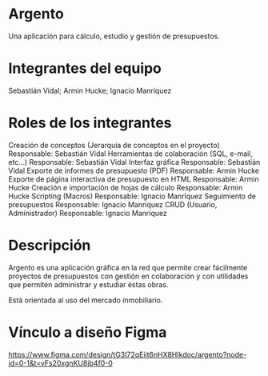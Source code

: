 # Argento
Una aplicación para cálculo, estudio y gestión de presupuestos.

# Integrantes del equipo
Sebastián Vidal; Armin Hucke; Ignacio Manríquez

# Roles de los integrantes
Creación de conceptos (Jerarquía de conceptos en el proyecto)
Responsable: Sebastián Vidal
Herramientas de colaboración (SQL, e-mail, etc...)
Responsable: Sebastián Vidal
Interfaz gráfica
Responsable: Sebastián Vidal
Exporte de informes de presupuesto (PDF)
Responsable: Armin Hucke
Exporte de página interactiva de presupuesto en HTML
Responsable: Armin Hucke
Creación e importación de hojas de cálculo
Responsable: Armin Hucke
Scripting (Macros)
Responsable: Ignacio Manríquez
Seguimiento de presupuestos
Responsable: Ignacio Manríquez
CRUD (Usuario, Administrador)
Responsable: Ignacio Manríquez

# Descripción
Argento es una aplicación gráfica en la red que permite crear fácilmente proyectos de presupuestos con gestión en colaboración y con utilidades que permiten administrar y estudiar éstas obras.

Está orientada al uso del mercado inmobiliario.

# Vínculo a diseño Figma

https://www.figma.com/design/tG3I72qEiit6nHX8HIkdoc/argento?node-id=0-1&t=vFs20xgnKU8jb4f0-0
